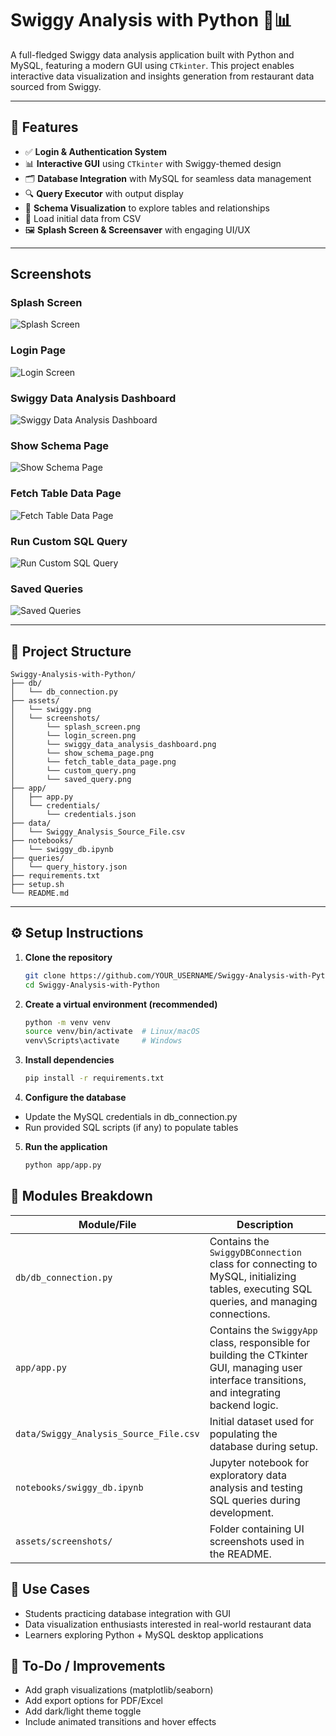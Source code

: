 # Swiggy Analysis with Python 🛵📊

A full-fledged Swiggy data analysis application built with Python and MySQL, featuring a modern GUI using `CTkinter`. This project enables interactive data visualization and insights generation from restaurant data sourced from Swiggy.

---

## 🚀 Features

- ✅ **Login & Authentication System**
- 📊 **Interactive GUI** using `CTkinter` with Swiggy-themed design
- 🗂️ **Database Integration** with MySQL for seamless data management
- 🔍 **Query Executor** with output display
- 🧾 **Schema Visualization** to explore tables and relationships
- 💾 Load initial data from CSV
- 🖼️ **Splash Screen & Screensaver** with engaging UI/UX

---


## Screenshots

### Splash Screen

![Splash Screen](assets/screenshots/splash_screen.png)

### Login Page

![Login Screen](assets/screenshots/login_screen.png)

### Swiggy Data Analysis Dashboard

![Swiggy Data Analysis Dashboard](assets/screenshots/swiggy_data_analysis_dashboard.png)

### Show Schema Page

![Show Schema Page](assets/screenshots/show_schema_page.png)

### Fetch Table Data Page

![Fetch Table Data Page](assets/screenshots/fetch_table_data_page.png)

### Run Custom SQL Query

![Run Custom SQL Query](assets/screenshots/custom_query.png)

### Saved Queries

![Saved Queries](assets/screenshots/saved_queries.png)


---

## 📁 Project Structure


    Swiggy-Analysis-with-Python/
    ├── db/
    │   └── db_connection.py
    ├── assets/
    │   └── swiggy.png
    │   └── screenshots/
    │       └── splash_screen.png
    │       └── login_screen.png
    │       └── swiggy_data_analysis_dashboard.png
    │       └── show_schema_page.png
    │       └── fetch_table_data_page.png
    │       └── custom_query.png
    │       └── saved_query.png
    ├── app/
    │   ├── app.py
    │   └── credentials/
    │       └── credentials.json
    ├── data/
    │   └── Swiggy_Analysis_Source_File.csv
    ├── notebooks/
    │   └── swiggy_db.ipynb
    ├── queries/
    │   └── query_history.json
    ├── requirements.txt
    ├── setup.sh
    └── README.md

---

## ⚙️ Setup Instructions

1. **Clone the repository**
   ```bash
   git clone https://github.com/YOUR_USERNAME/Swiggy-Analysis-with-Python.git
   cd Swiggy-Analysis-with-Python

2. **Create a virtual environment (recommended)**
   ```bash
   python -m venv venv
   source venv/bin/activate  # Linux/macOS
   venv\Scripts\activate     # Windows

3. **Install dependencies**
   ```bash
   pip install -r requirements.txt

4. **Configure the database**

* Update the MySQL credentials in db_connection.py
* Run provided SQL scripts (if any) to populate tables

5. **Run the application**
   ```bash
   python app/app.py

## 🧪 Modules Breakdown

| Module/File                            | Description                                                                                                                                    |
| -------------------------------------- | ---------------------------------------------------------------------------------------------------------------------------------------------- |
| `db/db_connection.py`                  | Contains the `SwiggyDBConnection` class for connecting to MySQL, initializing tables, executing SQL queries, and managing connections.         |
| `app/app.py`                           | Contains the `SwiggyApp` class, responsible for building the CTkinter GUI, managing user interface transitions, and integrating backend logic. |
| `data/Swiggy_Analysis_Source_File.csv` | Initial dataset used for populating the database during setup.                                                                                 |
| `notebooks/swiggy_db.ipynb`            | Jupyter notebook for exploratory data analysis and testing SQL queries during development.                                                     |
| `assets/screenshots/`                  | Folder containing UI screenshots used in the README.                                                                                           |


## 🎯 Use Cases
* Students practicing database integration with GUI
* Data visualization enthusiasts interested in real-world restaurant data
* Learners exploring Python + MySQL desktop applications

## 📝 To-Do / Improvements
* Add graph visualizations (matplotlib/seaborn)
* Add export options for PDF/Excel
* Add dark/light theme toggle
* Include animated transitions and hover effects

